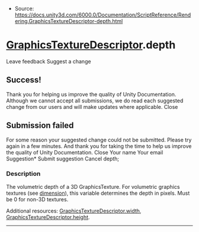 * Source: https://docs.unity3d.com/6000.0/Documentation/ScriptReference/Rendering.GraphicsTextureDescriptor-depth.html

#  [GraphicsTextureDescriptor](https://docs.unity3d.com/6000.0/Documentation/ScriptReference/Rendering.GraphicsTextureDescriptor.html).depth
Leave feedback
Suggest a change
## Success!
Thank you for helping us improve the quality of Unity Documentation. Although we cannot accept all submissions, we do read each suggested change from our users and will make updates where applicable.
Close
## Submission failed
For some reason your suggested change could not be submitted. Please <a>try again</a> in a few minutes. And thank you for taking the time to help us improve the quality of Unity Documentation.
Close
Your name Your email Suggestion* Submit suggestion
Cancel
depth; 
### Description
The volumetric depth of a 3D GraphicsTexture.
For volumetric graphics textures (see [dimension](https://docs.unity3d.com/6000.0/Documentation/ScriptReference/Rendering.GraphicsTextureDescriptor-dimension.html)), this variable determines the depth in pixels. Must be 0 for non-3D textures.  
  
Additional resources: [GraphicsTextureDescriptor.width](https://docs.unity3d.com/6000.0/Documentation/ScriptReference/Rendering.GraphicsTextureDescriptor-width.html), [GraphicsTextureDescriptor.height](https://docs.unity3d.com/6000.0/Documentation/ScriptReference/Rendering.GraphicsTextureDescriptor-height.html).
* * *
